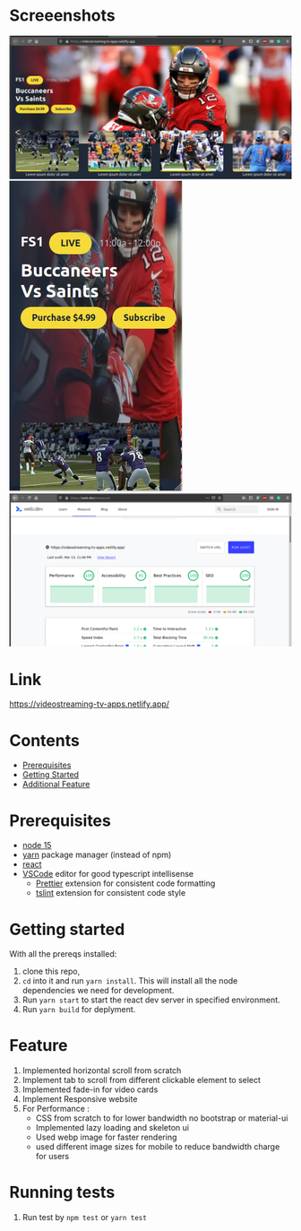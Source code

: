 # Screeenshots

![Web-Screenshot](/screenshots/web.png?raw=true "Web-Screenshot")
![Mobile-Screenshot](/screenshots/mobile.png?raw=true "Mobile Responsive")
![Performance](/screenshots/performance-report.png?raw=true "Performance Report")

# Link

https://videostreaming-tv-apps.netlify.app/

# Contents

- [Prerequisites](#prerequisites)
- [Getting Started](#getting-started)
- [Additional Feature](#feature)

# Prerequisites

- [node 15](https://nodejs.org/en/download/)
- [yarn](https://yarnpkg.com/en/docs/install) package manager (instead of npm)
- [react](https://reactjs.org/)
- [VSCode](https://code.visualstudio.com/download) editor for good typescript intellisense
  - [Prettier](https://marketplace.visualstudio.com/items?itemName=esbenp.prettier-vscode) extension for consistent code formatting
  - [tslint](https://marketplace.visualstudio.com/items?itemName=eg2.tslint) extension for consistent code style

# Getting started

With all the prereqs installed:

1.  clone this repo,
2.  `cd` into it and run `yarn install`. This will install all the node dependencies we need for development.
3.  Run `yarn start` to start the react dev server in specified environment.
4.  Run `yarn build` for deplyment.

# Feature

1. Implemented horizontal scroll from scratch
2. Implement tab to scroll from different clickable element to select
3. Implemented fade-in for video cards
4. Implement Responsive website
5. For Performance :
   - CSS from scratch to for lower bandwidth no bootstrap or material-ui
   - Implemented lazy loading and skeleton ui
   - Used webp image for faster rendering
   - used different image sizes for mobile to reduce bandwidth charge for users

# Running tests

1. Run test by `npm test` or `yarn test`
